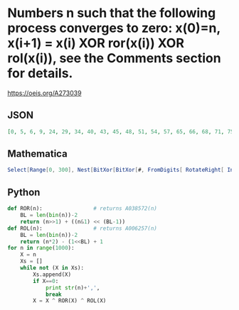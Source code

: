 # Numbers n such that the following process converges to zero: x\(0\)\=n, x\(i\+1\) \= x\(i\) XOR ror\(x\(i\)\) XOR rol\(x\(i\)\), see the Comments section for details\.
https://oeis.org/A273039
## JSON
```JSON
[0, 5, 6, 9, 24, 29, 34, 40, 43, 45, 48, 51, 54, 57, 65, 66, 68, 71, 75, 77, 80, 83, 86, 89, 90, 92, 101, 102, 111, 129, 130, 135, 139, 141, 153, 154, 159, 180, 189, 198, 204, 209, 216, 219, 226, 231, 232, 238, 257, 260, 263, 267, 272, 275, 277, 278, 282, 284, 297]
```
## Mathematica
```Mathematica
Select[Range[0, 300], Nest[BitXor[BitXor[#, FromDigits[ RotateRight[ IntegerDigits[#, 2]], 2]], FromDigits[ RotateLeft[ IntegerDigits[#, 2]], 2]] &, #, 120] == 0 &] (* _Michael De Vlieger_, May 14 2016 *)
```
## Python
```Python
def ROR(n):                # returns A038572(n)
    BL = len(bin(n))-2
    return (n>>1) + ((n&1) << (BL-1))
def ROL(n):                # returns A006257(n)
    BL = len(bin(n))-2
    return (n*2) - (1<<BL) + 1
for n in range(1000):
    X = n
    Xs = []
    while not (X in Xs):
        Xs.append(X)
        if X==0:
            print str(n)+',',
            break
        X = X ^ ROR(X) ^ ROL(X)
```
